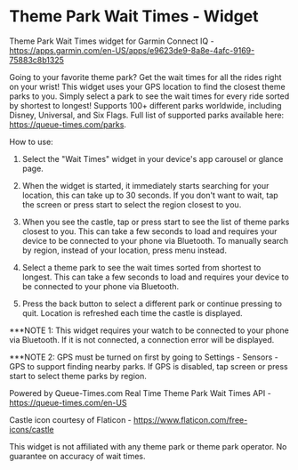 # Theme Park Wait Times - Widget
Theme Park Wait Times widget for Garmin Connect IQ - https://apps.garmin.com/en-US/apps/e9623de9-8a8e-4afc-9169-75883c8b1325

Going to your favorite theme park? Get the wait times for all the rides right on your wrist! This widget uses your GPS location to find the closest theme parks to you. Simply select a park to see the wait times for every ride sorted by shortest to longest! Supports 100+ different parks worldwide, including Disney, Universal, and Six Flags. Full list of supported parks available here: https://queue-times.com/parks.

How to use:

1) Select the "Wait Times" widget in your device's app carousel or glance page.

2) When the widget is started, it immediately starts searching for your location, this can take up to 30 seconds. If you don't want to wait, tap the screen or press start to select the region closest to you.

3) When you see the castle, tap or press start to see the list of theme parks closest to you. This can take a few seconds to load and requires your device to be connected to your phone via Bluetooth. To manually search by region, instead of your location, press menu instead.

4) Select a theme park to see the wait times sorted from shortest to longest. This can take a few seconds to load and requires your device to be connected to your phone via Bluetooth.

5) Press the back button to select a different park or continue pressing to quit. Location is refreshed each time the castle is displayed.

***NOTE 1: This widget requires your watch to be connected to your phone via Bluetooth. If it is not connected, a connection error will be displayed.

***NOTE 2: GPS must be turned on first by going to Settings - Sensors - GPS to support finding nearby parks. If GPS is disabled, tap screen or press start to select theme parks by region.

Powered by Queue-Times.com Real Time Theme Park Wait Times API - https://queue-times.com/en-US

Castle icon courtesy of Flaticon - https://www.flaticon.com/free-icons/castle

This widget is not affiliated with any theme park or theme park operator. No guarantee on accuracy of wait times.